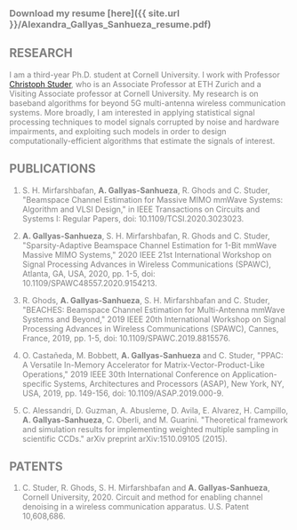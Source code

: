 <span style="color: grey;">

### Download  my resume [here]({{ site.url }}/Alexandra_Gallyas_Sanhueza_resume.pdf)

## RESEARCH

I am a third-year Ph.D. student at Cornell University. I work with Professor [Christoph Studer](http://vip.ece.cornell.edu), who is an Associate Professor at ETH Zurich and a Visiting Associate professor at Cornell University. My research is on baseband algorithms for beyond 5G multi-antenna wireless communication systems. More broadly, I am interested in applying statistical signal processing techniques to model signals corrupted by noise and hardware impairments, and exploiting such models in order to design computationally-efficient algorithms that estimate the signals of interest.

## PUBLICATIONS

1. S. H. Mirfarshbafan, **A. Gallyas-Sanhueza**, R. Ghods and C. Studer, "Beamspace Channel Estimation for Massive MIMO mmWave Systems: Algorithm and VLSI Design," in IEEE Transactions on Circuits and Systems I: Regular Papers, doi: 10.1109/TCSI.2020.3023023.

1. **A. Gallyas-Sanhueza**, S. H. Mirfarshbafan, R. Ghods and C. Studer, "Sparsity-Adaptive Beamspace Channel Estimation for 1-Bit mmWave Massive MIMO Systems," 2020 IEEE 21st International Workshop on Signal Processing Advances in Wireless Communications (SPAWC), Atlanta, GA, USA, 2020, pp. 1-5, doi: 10.1109/SPAWC48557.2020.9154213.

1. R. Ghods, **A. Gallyas-Sanhueza**, S. H. Mirfarshbafan and C. Studer, "BEACHES: Beamspace Channel Estimation for Multi-Antenna mmWave Systems and Beyond," 2019 IEEE 20th International Workshop on Signal Processing Advances in Wireless Communications (SPAWC), Cannes, France, 2019, pp. 1-5, doi: 10.1109/SPAWC.2019.8815576.

1. O. Castañeda, M. Bobbett, **A. Gallyas-Sanhueza** and C. Studer, "PPAC: A Versatile In-Memory Accelerator for Matrix-Vector-Product-Like Operations," 2019 IEEE 30th International Conference on Application-specific Systems, Architectures and Processors (ASAP), New York, NY, USA, 2019, pp. 149-156, doi: 10.1109/ASAP.2019.000-9.

1. C. Alessandri, D. Guzman, A. Abusleme, D. Avila, E. Alvarez, H. Campillo, **A. Gallyas-Sanhueza**, C. Oberli, and M. Guarini. "Theoretical framework and simulation results for implementing weighted multiple sampling in scientific CCDs." arXiv preprint arXiv:1510.09105 (2015).

## PATENTS

1. C. Studer, R. Ghods, S. H. Mirfarshbafan and **A. Gallyas-Sanhueza**, Cornell University, 2020. Circuit and method for enabling channel denoising in a wireless communication apparatus. U.S. Patent 10,608,686.

